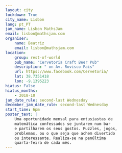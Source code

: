 ```yaml
---
layout: city                                           
lockdown: True
city_name: Lisbon     
lang: pt_PT
jam_name: Lisbon MathsJam
email: lisbon@mathsjam.com
organiser:
    name: Beatriz
    email: lisbon@mathsjam.com
location:
    group: rest-of-world
    pub_name: "Cervetoria Craft Beer Pub"
    description: " on Av. Rovisco Pais"
    url: https://www.facebook.com/Cervetoria/
    lat: 38.7351418
    lon: -9.1395223
hiatus: False
hiatus_months:
    - 2018-10
jam_date_rule: second-last Wednesday
december_jam_date_rule: second-last Wednesday
start_time: 6pm
poster_text: |
    Uma oportunidade mensal para entusiastas de
    matemática confessados se juntarem num bar
    e partilharem os seus gostos. Puzzles, jogos,
    problemas, ou o que seja que achem divertido
    ou interessante. Realiza-se na penúltima
    quarta-feira de cada mês.
---
```

